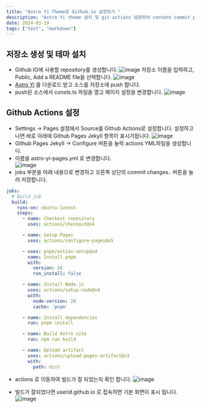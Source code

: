 ```yaml
---
title: "Astro Yi Theme로 Github.io 설정하기 "
description: "Astro Yi theme 설치 및 git actions 설정하여 content commit pages 발행 하는 방법을 설명합니다.  "
date: 2024-03-19
tags: ["test", "markdown"]
---
```


## 저장소 생성 및 테마 설치
- Github IO에 사용할 repository를 생성합니다. 
![image](https://github.com/user-attachments/assets/f701db4f-df6b-4bd0-8f66-5f8137e734d2)
저장소 이름을 입력하고,  Public, Add a README file을 선택합니다.
![image](https://github.com/user-attachments/assets/34ab71c9-eeb2-476d-b80a-a6f2eb4705d6)
- [Astro Yi](https://github.com/cirry/astro-yi) 를 다운로드 받고 소스를 저장소에 push 합니다.
- push된 소스에서 consts.ts 파일을 열고 페이지 설정을 변경합니다. 
![image](https://github.com/user-attachments/assets/7abe04c8-5491-4a01-94e1-cb85a4597fb6)


## Github Actions 설정
- Settings -> Pages 설정에서 Source를 Github Actions로 설정합니다. 설정하고 나면 바로 아래에 Github Pages JekyII 항목이 표시가됩니다. 
![image](https://github.com/user-attachments/assets/c2ae76be-9f57-44fc-8c44-db7ec0708f41)
- Github Pages JekyII -> Configure 버튼을 눌럭 actions YML파일을 생성합니다. 
- 이름을 astro-yi-pages.yml 로 변경합니다.  
![image](https://github.com/user-attachments/assets/d17d60b5-c67e-40c0-adf0-91a2fc1fa3c8)
- jobs 부분을 아래 내용으로 변경하고 오른쪽 상단의 commit changes.. 버튼을 눌러 저장합니다. 
```yml
jobs:
  # Build job
  build:
    runs-on: ubuntu-latest
    steps:
      - name: Checkout repository
        uses: actions/checkout@v4

      - name: Setup Pages
        uses: actions/configure-pages@v5

      - uses: pnpm/action-setup@v4
        name: Install pnpm
        with:
          version: 10
          run_install: false

      - name: Install Node.js
        uses: actions/setup-node@v4
        with:
          node-version: 20
          cache: 'pnpm'

      - name: Install dependencies
        run: pnpm install

      - name: Build Astro site
        run: npm run build

      - name: Upload artifact
        uses: actions/upload-pages-artifact@v3
        with:
          path: dist  
```
- actions 로 이동하여 빌드가 잘 되었는지 확인 합니다. 
![image](https://github.com/user-attachments/assets/f99951ea-f654-4259-b66d-3b922e0b2bcb)

- 빌드가 잘되었다면 userid.github.io 로 접속하면 기본 화면이 표시 됩니다. 
![image](https://github.com/user-attachments/assets/0eb2c9c2-5e6d-4c46-a1cf-57e06913775f)

